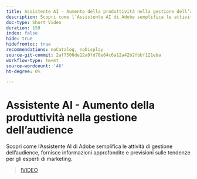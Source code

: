 ```yaml
---
title: Assistente AI - Aumento della produttività nella gestione dell’audience
description: Scopri come l’Assistente AI di Adobe semplifica le attività di gestione dell’audience, fornisce informazioni approfondite e previsioni sulle tendenze per gli esperti di marketing.
doc-type: Short Video
duration: 159
index: false
hide: true
hidefromtoc: true
recommendations: noCatalog, noDisplay
source-git-commit: 2af7500de12a9fd78e64c6a12a42b2fbbf121eba
workflow-type: tm+mt
source-wordcount: '46'
ht-degree: 0%

---
```



# Assistente AI - Aumento della produttività nella gestione dell’audience

Scopri come l’Assistente AI di Adobe semplifica le attività di gestione dell’audience, fornisce informazioni approfondite e previsioni sulle tendenze per gli esperti di marketing.

<!-- 82_OS512_3442427_158_ai-assistant-boosting-productivity-in-audience-management -->
>[!VIDEO](https://video.tv.adobe.com/v/3458182/?learn=on&enablevpops=true)
